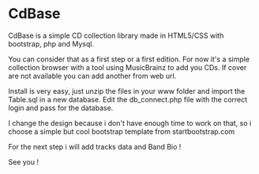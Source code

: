 # CdBase
CdBase is a simple CD collection library made in HTML5/CSS with bootstrap, php and Mysql.

You can consider that as a first step or a first edition.
For now it's a simple collection browser with a tool using MusicBrainz to add you CDs.
If cover are not available you can add another from web url.

Install is very easy, just unzip the files in your www folder and import the Table.sql in a new database.
Edit the db_connect.php file with the correct login and pass for the database.

I change the design because i don't have enough time to work on that, so i choose a simple but cool bootstrap template from startbootstrap.com

For the next step i will add tracks data and Band Bio !

See you !


